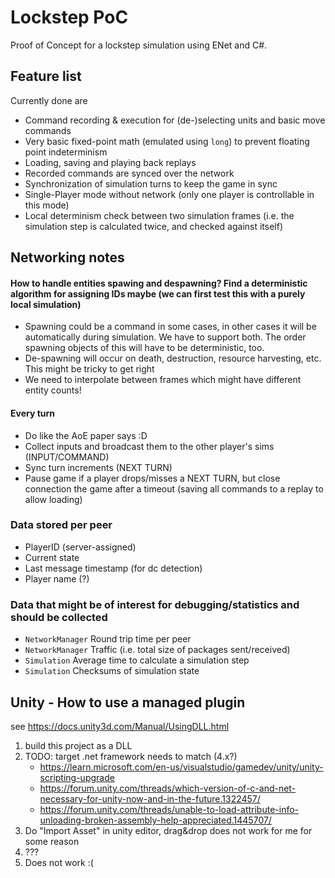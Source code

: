 # Lockstep PoC

Proof of Concept for a lockstep simulation using ENet and C#.

## Feature list

Currently done are
- Command recording & execution for (de-)selecting units and basic move commands
- Very basic fixed-point math (emulated using `long`) to prevent floating point indeterminism
- Loading, saving and playing back replays
- Recorded commands are synced over the network
- Synchronization of simulation turns to keep the game in sync
- Single-Player mode without network (only one player is controllable in this mode)
- Local determinism check between two simulation frames (i.e. the simulation step is calculated twice, and checked against itself)

## Networking notes

#### How to handle entities spawing and despawning? Find a deterministic algorithm for assigning IDs maybe (we can first test this with a purely local simulation)
- Spawning could be a command in some cases, in other cases it will be automatically during simulation. We have to support both. The order spawning objects of this will have to be deterministic, too.
- De-spawning will occur on death, destruction, resource harvesting, etc. This might be tricky to get right
- We need to interpolate between frames which might have different entity counts!

#### Every turn
- Do like the AoE paper says :D
- Collect inputs and broadcast them to the other player's sims (INPUT/COMMAND)
- Sync turn increments (NEXT TURN)
- Pause game if a player drops/misses a NEXT TURN, but close connection the game after a timeout (saving all commands to a replay to allow loading)

### Data stored per peer

- PlayerID (server-assigned)
- Current state
- Last message timestamp (for dc detection)
- Player name (?)

### Data that might be of interest for debugging/statistics and should be collected

- `NetworkManager` Round trip time per peer
- `NetworkManager` Traffic (i.e. total size of packages sent/received)
- `Simulation` Average time to calculate a simulation step
- `Simulation` Checksums of simulation state

## Unity - How to use a managed plugin

see https://docs.unity3d.com/Manual/UsingDLL.html

1. build this project as a DLL
2. TODO: target .net framework needs to match (4.x?)
   - https://learn.microsoft.com/en-us/visualstudio/gamedev/unity/unity-scripting-upgrade
   - https://forum.unity.com/threads/which-version-of-c-and-net-necessary-for-unity-now-and-in-the-future.1322457/
   - https://forum.unity.com/threads/unable-to-load-attribute-info-unloading-broken-assembly-help-appreciated.1445707/
3. Do "Import Asset" in unity editor, drag&drop does not work for me for some reason
4. ???
5. Does not work :(
